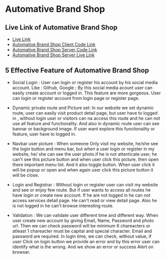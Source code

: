 # Automative Brand Shop




## Live Link of Automative Brand Shop

 - [Live Link](https://social-event-management-1a2d5.web.app/)
 - [Automative Brand Shop Client Code Link](https://social-event-management-1a2d5.web.app/)
 - [Automative Brand Shop Server Code Link](https://social-event-management-1a2d5.web.app/)
 - [Automative Brand Shop Server Live Link](https://social-event-management-1a2d5.web.app/)
 

## 5 Effective Feature of Automative Brand Shop

- Social Login : User can login or register his account by his social media account.  Like : Github, Google ; By this social media acount user can easily create account or logged in.  This feature are more gorgeous. User can login or register account from login page or register page.

- Dynamic private route and Picture set: In our website we set dynamic route, user can easily visit product detail page, but user have to logged in ,  without login user or visitors can na access this route and he can not use all feature and functionality.  And also in dynamic route  user can see bannar or background image. If user want explore this functionality or feature, user have to logged in.

- Navbar user picture :  When someone Only  visit my website, he/she see the login button and menu bar, but when a user login or register in my website,  he/ she  can see the user photo.if he is not attenticate user, he can't see this picture button and when user click this picture,  then open there important menu list. And it also toggle button. When user click it will be popup or open and when again user click this picture button it will be close.

- Login and Registrar :  Without login or register user can visit my website and see or enjoy few route.  But if user wants to access all routes he have login or create new account. If he are not logged in he can not access services detail page.  He can't read or view detail page. Also he is not logged in he can't browse interesting route.


- Validation : We can validate user different time and different way. When user create new account by giving Email,  Name,  Password and photo url. Then we can check password will be minimum 6 chareacters or atleast 1 chareacter must be capital and special character. Email and password are required. In login time,  we can check,  without value,  if user Click  on login button we provide an error and by this error user can identify what is the wrong. And we show an error or success Alert on browser.

